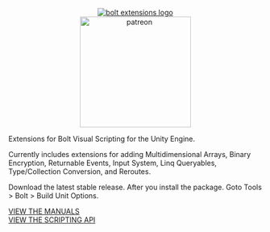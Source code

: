 <p align="center"><a href="https://www.patreon.com/bePatron?u=36300604">
<img src="http://lifeandstylemedia.com/images/logos/boltextensions.png" alt="bolt extensions logo" title="Bolt Extensions"/><br/>
<img src="http://lifeandstylemedia.com/images/patreonbutton.png" alt="patreon" title="Patreon" width="220"/>
 </a>
 
Extensions for Bolt Visual Scripting for the Unity Engine.

Currently includes extensions for adding Multidimensional Arrays, Binary Encryption, Returnable Events, Input System, Linq Queryables, Type/Collection Conversion, and Reroutes.

Download the latest stable release. After you install the package. Goto Tools > Bolt > Build Unit Options.

<a href="http://www.lifeandstylemedia.com/docs/manual/index.php">VIEW THE MANUALS</a><br/>
<a href="http://www.lifeandstylemedia.com/docs/api/index.php">VIEW THE SCRIPTING API</a>
</p>
